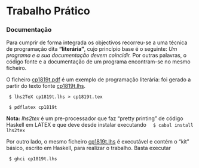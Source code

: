 # Trabalho Prático

### Documentação
Para cumprir de forma integrada os objectivos recorreu-se a uma técnica de programação dita **“literária”**, cujo princípio base é o seguinte: *Um programa e a sua documentação devem coincidir.*
Por outras palavras, o código fonte e a documentação de um programa encontram-se no mesmo ficheiro. 

O ficheiro [cp1819t.pdf](cp1819t.pdf) é um exemplo de programação literária: foi gerado a partir
do texto fonte [cp1819t.lhs](cp1819t.lhs).
<p> <code> $ lhs2TeX cp1819t.lhs > cp1819t.tex </code>
<p> <code> $ pdflatex cp1819t </code>

**Nota:** *lhs2tex* é um pre-processador que faz “pretty printing” de código Haskell em LATEX e que deve desde instalar executando
`   $ cabal install lhs2tex `

Por outro lado, o mesmo ficheiro [cp1819t.lhs](cp1819t.lhs) é executável e contém o “kit” básico, escrito em Haskell, para realizar o trabalho. Basta executar
<p> <code> $ ghci cp1819t.lhs </code>